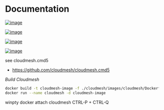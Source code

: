 Documentation
=============

[![image](https://img.shields.io/travis/TankerHQ/cloudmesh-bar.svg?branch=master)](https://travis-ci.org/TankerHQ/cloudmesn-bar)

[![image](https://img.shields.io/pypi/pyversions/cloudmesh-bar.svg)](https://pypi.org/project/cloudmesh-bar)

[![image](https://img.shields.io/pypi/v/cloudmesh-bar.svg)](https://pypi.org/project/cloudmesh-bar/)

[![image](https://img.shields.io/github/license/TankerHQ/python-cloudmesh-bar.svg)](https://github.com/TankerHQ/python-cloudmesh-bar/blob/master/LICENSE)

see cloudmesh.cmd5

* https://github.com/cloudmesh/cloudmesh.cmd5


*Build Cloudmesh*
```sh
docker build -t cloudmesh-image -f ./cloudmesh/images/cloudmesh/Dockerfile .
docker run --name cloudmesh -d cloudmesh-image
```

winpty docker attach cloudmesh
CTRL-P + CTRL-Q
